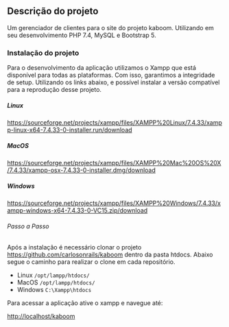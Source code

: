 ## Descrição do projeto

Um gerenciador de clientes para o site do projeto kaboom. Utilizando em seu desenvolvimento PHP 7.4, MySQL e Bootstrap 5. 


### Instalação do projeto 

Para o desenvolvimento da aplicação utilizamos o Xampp que está disponível para todas as plataformas. Com isso, garantimos a integridade de setup. Utilizando os links abaixo, e possível instalar a versão compatível para a reprodução desse projeto. 

##### Linux 

<https://sourceforge.net/projects/xampp/files/XAMPP%20Linux/7.4.33/xampp-linux-x64-7.4.33-0-installer.run/download>

##### MacOS 

<https://sourceforge.net/projects/xampp/files/XAMPP%20Mac%20OS%20X/7.4.33/xampp-osx-7.4.33-0-installer.dmg/download>

##### Windows 

<https://sourceforge.net/projects/xampp/files/XAMPP%20Windows/7.4.33/xampp-windows-x64-7.4.33-0-VC15.zip/download>

###### Passo a Passo

Após a instalação é necessário clonar o projeto <https://github.com/carlosonrails/kaboom> dentro da pasta htdocs. Abaixo segue o caminho para realizar o clone em cada repositório. 

 - Linux
    `/opt/lampp/htdocs/`
 - MacOS 
    `/opt/lampp/htdocs/`
 - Windows 
    `C:\Xampp\htdocs`

Para acessar a aplicação ative o xampp e navegue até:

<http://localhost/kaboom>


